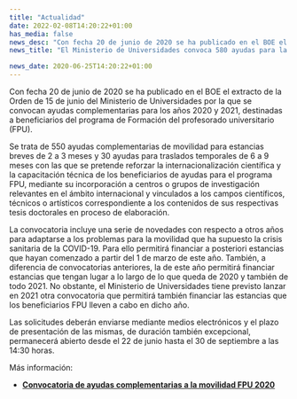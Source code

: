 ```yaml
---
title: "Actualidad"
date: 2022-02-08T14:20:22+01:00
has_media: false
news_desc: "Con fecha 20 de junio de 2020 se ha publicado en el BOE el extracto de la Orden de 15 de junio del Ministerio de Universidades por la que se convocan ayudas complementarias para los años 2020 y 2021, destinadas a beneficiarios del programa de Formación del profesorado universitario (FPU)."
news_title: "El Ministerio de Universidades convoca 580 ayudas para la movilidad predoctoral de beneficiarios FPU"

news_date: 2020-06-25T14:20:22+01:00
---
```

<p>Con fecha 20 de junio de 2020 se ha publicado en el BOE el extracto de la Orden de 15 de junio del Ministerio de Universidades por la que se convocan ayudas complementarias para los a&ntilde;os 2020 y 2021, destinadas a beneficiarios del programa de Formaci&oacute;n del profesorado universitario (FPU).</p>
<p>Se trata de 550 ayudas complementarias de movilidad para estancias breves de 2 a 3 meses y 30 ayudas para traslados temporales de 6 a 9 meses con las que se pretende reforzar la internacionalizaci&oacute;n cient&iacute;fica y la capacitaci&oacute;n t&eacute;cnica de los beneficiarios de ayudas para el programa FPU, mediante su incorporaci&oacute;n a centros o grupos de investigaci&oacute;n relevantes en el &aacute;mbito internacional y vinculados a los campos cient&iacute;ficos, t&eacute;cnicos o art&iacute;sticos correspondiente a los contenidos de sus respectivas tesis doctorales en proceso de elaboraci&oacute;n.</p>
<p>La convocatoria incluye una serie de novedades con respecto a otros a&ntilde;os para adaptarse a los problemas para la movilidad que ha supuesto la crisis sanitaria de la COVID-19. Para ello permitir&aacute; financiar a posteriori estancias que hayan comenzado a partir del 1 de marzo de este a&ntilde;o. Tambi&eacute;n, a diferencia de convocatorias anteriores, la de este a&ntilde;o permitir&aacute; financiar estancias que tengan lugar a lo largo de lo que queda de 2020 y tambi&eacute;n de todo 2021. No obstante, el Ministerio de Universidades tiene previsto lanzar en 2021 otra convocatoria que permitir&aacute; tambi&eacute;n financiar las estancias que los beneficiarios FPU lleven a cabo en dicho a&ntilde;o.</p>
<p>Las solicitudes deber&aacute;n enviarse mediante medios electr&oacute;nicos y el plazo de presentaci&oacute;n de las mismas, de duraci&oacute;n tambi&eacute;n excepcional, permanecer&aacute; abierto desde el 22 de junio hasta el 30 de septiembre a las 14:30 horas.</p>
<p>M&aacute;s informaci&oacute;n:</p>
<ul>
<li><b><a title="Convocatoria de ayudas complementarias a la movilidad FPU 2020" href="https://www.ciencia.gob.es/portal/site/MICINN/menuitem.dbc68b34d11ccbd5d52ffeb801432ea0/?vgnextoid=7720c32b9691f610VgnVCM1000001d04140aRCRD&amp;vgnextchannel=810ca07ecbf47610VgnVCM1000001d04140aRCRD">Convocatoria de ayudas complementarias a la movilidad FPU 2020</a></li>
</ul>